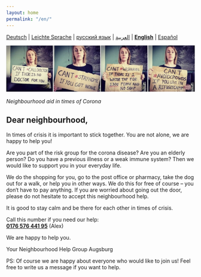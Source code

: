 ```yaml
---
layout: home
permalink: "/en/"
---
```


[Deutsch](/) \| 
[Leichte Sprache](/leichte-sprache) \| 
[русский язык](/ru) \|
[العربية](/ar) \| 
[**English**](/en) \| 
[Español](/es)   

![](/img/soli.jpg)

*Neighbourhood aid in times of Corona*
## Dear neighbourhood,

In times of crisis it is important to stick together. You are not alone, we are happy to help you!


Are you part of the risk group for the corona disease? Are you an elderly person? Do you have a previous illness or a weak immune system? Then we would like to support you in your everyday life.


We do the shopping for you, go to the post office or pharmacy, take the dog out for a walk, or help you in other ways.  We do this for free of course – you don‘t have to pay anything. If you are worried about going out the door, please do not hesitate to accept this neighbourhood help. 


It is good to stay calm and be there for each other in times of crisis. 

Call this number if you need our help:  
**[0176 576 441 95](tel:+4917657644195)** (Alex)

We are happy to help you.


Your Neighbourhood Help Group Augsburg

PS: Of course we are happy about everyone who would like to join us! Feel free to write us a message if you want to help.
